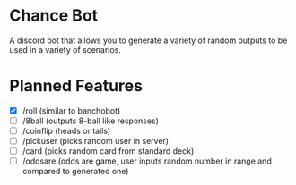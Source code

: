 # Chance Bot

A discord bot that allows you to generate a variety of random outputs to be used in a variety of scenarios.

# Planned Features
- [x] /roll (similar to banchobot)
- [ ] /8ball (outputs 8-ball like responses)
- [ ] /coinflip (heads or tails)
- [ ] /pickuser (picks random user in server)
- [ ] /card (picks random card from standard deck)
- [ ] /oddsare (odds are game, user inputs random number in range and compared to generated one)
